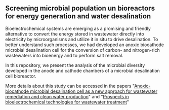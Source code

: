 ## Screening microbial population un bioreactors for energy generation and water desalination

Bioelectrochemical systems are emerging as a promising and friendly alternative to convert the energy stored in wastewater directly into electricity by microorganisms and utilize it in situ to drive desalination. 
To better understand such processes, we had developed an anoxic biocathode microbial desalination cell for the conversion of carbon- and nitrogen-rich wastewaters into bioenergy and to perform salt removal. 

In this repository, we present the analysis of the microbial diversity developed in the anode and cathode chambers of a microbial desalination cell bioreactor.

More details about this study can be accessed in the papers "[Anoxic-biocathode microbial desalination cell as a new approach for wastewater remediation and clean water production](https://iwaponline.com/wst/article/doi/10.2166/wst.2020.134/73233/Anoxic-biocathode-microbial-desalination-cell-as-a)" and  "[Prospects in bioelectrochemical technologies for wastewater treatment](https://iwaponline.com/wst/article/78/6/1237/64112/Prospects-in-bioelectrochemical-technologies-for)"
